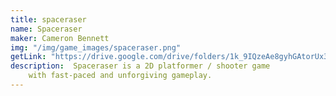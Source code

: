 ```yaml
---
title: spaceraser
name: Spaceraser
maker: Cameron Bennett
img: "/img/game_images/spaceraser.png"
getLink: "https://drive.google.com/drive/folders/1k_9IQzeAe8gyhGAtorUx3rH6n6_SVgHz?usp=sharing"
description:  Spaceraser is a 2D platformer / shooter game 
    with fast-paced and unforgiving gameplay.
---
```


